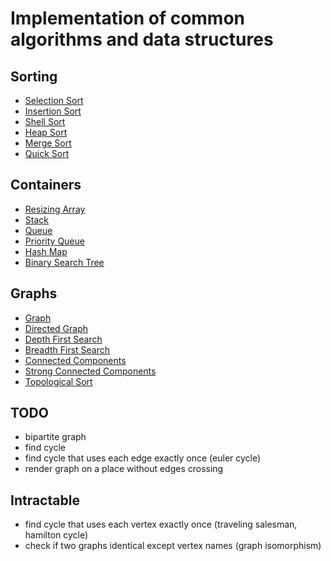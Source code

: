 # Implementation of common algorithms and data structures 

## Sorting
* [Selection Sort](./python/sorting/selection_sort.py)
* [Insertion Sort](./python/sorting/insertion_sort.py)
* [Shell Sort](./python/sorting/shell_sort.py)
* [Heap Sort](./python/sorting/heap_sort.py)
* [Merge Sort](./python/sorting/merge_sort.py)
* [Quick Sort](./python/sorting/quick_sort.py)

## Containers
* [Resizing Array](./python/containers/array.py)
* [Stack](./python/containers/stack.py)
* [Queue](./python/containers/queue.py)
* [Priority Queue](./python/containers/priority_queue.py)
* [Hash Map](./python/containers/hash_map.py)
* [Binary Search Tree](./python/containers/binary_search_tree.py)

## Graphs
* [Graph](./python/graphs/graph.py)
* [Directed Graph](./python/graphs/directed_graph.py)
* [Depth First Search](./python/graphs/depth_first_search.py)
* [Breadth First Search](./python/graphs/breadth_first_search.py)
* [Connected Components](./python/graphs/connected_components.py)
* [Strong Connected Components](./python/graphs/strong_connected_components.py)
* [Topological Sort](./python/graphs/topological_sort.py)

## TODO
* bipartite graph
* find cycle
* find cycle that uses each edge exactly once (euler cycle)
* render graph on a place without edges crossing

## Intractable
* find cycle that uses each vertex exactly once (traveling salesman, hamilton cycle)
* check if two graphs identical except vertex names (graph isomorphism)

